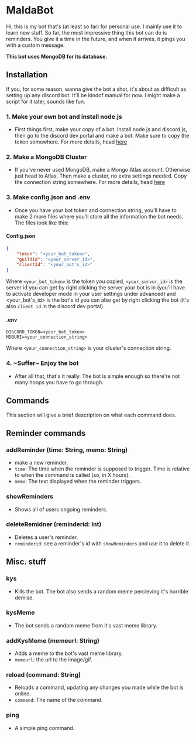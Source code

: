# MaldaBot

Hi, this is my bot that's (at least so far) for personal use.
I mainly use it to learn new stuff. So far, the most impressive thing this bot can do is reminders. You give it a time in the future, and when it arrives, it pings you with a custom message.

**This bot uses MongoDB for its database.**

## Installation

If you, for some reason, wanna give the bot a shot, it's about as difficult as setting up any discord bot.
It'll be kindof manual for now. I might make a script for it later, sounds like fun.

### 1. Make your own bot and install node.js

- First things first, make your copy of a bot.
Install node.js and discord.js, then go to the discord dev portal and make a bot. Make sure to copy the token somewhere.
For more details, head [here](https://discordjs.guide/preparations/)

### 2. Make a MongoDB Cluster

- If you've never used MongoDB, make a Mongo Atlas account. Otherwise just head to Atlas.
Then make a cluster, no extra settings needed. Copy the connection string somewhere.
For more details, head [here](https://www.mongodb.com/docs/atlas/getting-started/)

### 3. Make config.json and .env

- Once you have your bot token and connection string, you'll have to make 2 more files where you'll store all the information the bot needs.
The files look like this:

#### Config.json

```json
{
    "token": "<your_bot_token>",
    "guildId": "<your_server_id>",
    "clientId": "<your_bot's_id>"
}
```

Where `<your_bot_token>` is the token you copied, `<your_server_id>` is the server id you can get by right clicking the server your bot is in (you'll have to activate developer mode in your user settings under advanced) and <your_bot's_id> is the bot's id you can also get by right clicking the bot (it's also `client id` in the discord dev portal)

#### .env

```env
DISCORD_TOKEN=<your_bot_token>
MDBURI=<your_connection_string>
```

Where `<your_connection_string>` is your cluster's connection string.

### 4. ~Suffer~ Enjoy the bot

- After all that, that's it really. The bot is simple enough so there're not many hoops you have to go through.

## Commands

This section will give a brief description on what each command does.

## Reminder commands

### addReminder (time: String, memo: String)

- make a new reminder.
- `time`: The time when the reminder is supposed to trigger. Time is relative to when the command is called (so, in X hours).
- `memo`: The text displayed when the reminder triggers.

### showReminders

- Shows all of users ongoing reminders.

### deleteRemidner (reminderid: Int)

- Deletes a user's reminder.
- `reminderid`: see a reminder's id with `showReminders` and use it to delete it.

## Misc. stuff

### kys

- Kills the bot. The bot also sends a random meme percieving it's horrible demise.

### kysMeme

- The bot sends a random meme from it's vast meme library.

### addKysMeme (memeurl: String)

- Adds a meme to the bot's vast meme library.
- `memeurl`: the url to the image/gif.

### reload (command: String)

- Reloads a command, updating any changes you made while the bot is online.
- `command`: The name of the command.

### ping

- A simple ping command.

